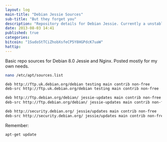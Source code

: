 ```yaml
---
layout: log
main-title: "Debian Jessie Sources"
sub-title: "But they forget you"
description: "Repository details for Debian Jessie. Currently a unstable version of Debian, used only for testing purposes."
date: 2013-08-03 14:41
published: true
categories: 
bitcoin: "1SudoStTCiZhobXsfeCP5Y8HGPdcK7uaW"
hattip: 
---
```


Basic repo sources for Debian 8.0 Jessie and Nginx. Posted mostly for my own needs.<!--more-->

``` bash
nano /etc/apt/sources.list
```


``` bash
deb http://ftp.uk.debian.org/debian testing main contrib non-free
deb-src http://ftp.uk.debian.org/debian testing main contrib non-free

deb http://ftp.debian.org/debian/ jessie-updates main contrib non-free
deb-src http://ftp.debian.org/debian/ jessie-updates main contrib non-free

deb http://security.debian.org/ jessie/updates main contrib non-free
deb-src http://security.debian.org/ jessie/updates main contrib non-free
```

Remember:
``` bash
apt-get update
```